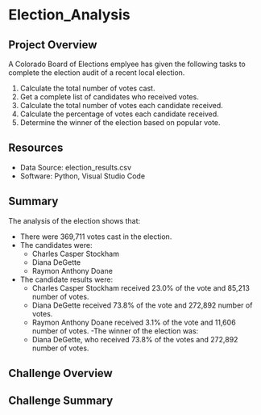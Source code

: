 # Election_Analysis


## Project Overview 
A Colorado Board of Elections emplyee has given the following tasks to complete the election audit of a recent local election.

1. Calculate the total number of votes cast.
2. Get a complete list of candidates who received votes.
3. Calculate the total number of votes each candidate received.
4. Calculate the percentage of votes each candidate received.
5. Determine the winner of the election based on popular vote.

## Resources
- Data Source: election_results.csv
- Software: Python, Visual Studio Code

## Summary
The analysis of the election shows that:
- There were 369,711 votes cast in the election.
- The candidates were:
	- Charles Casper Stockham
	- Diana DeGette
	- Raymon Anthony Doane
- The candidate results were:
	- Charles Casper Stockham received 23.0% of the vote and 85,213 number of votes.
	- Diana DeGette received 73.8% of the vote and 272,892 number of votes.	
	- Raymon Anthony Doane received 3.1% of the vote and 11,606 number of votes.
-The winner of the election was:
	- Diana DeGette, who received 73.8% of the votes and 272,892 number of votes.

## Challenge Overview

## Challenge Summary
